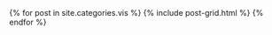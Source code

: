 <div class="tiles">
{% for post in site.categories.vis %}
  {% include post-grid.html %}
{% endfor %}
</div>
